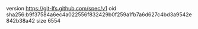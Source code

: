 version https://git-lfs.github.com/spec/v1
oid sha256:b9f37584a6ec4a022556f832429b0f259a1fb7a6d627c4bd3a9542e842b38a42
size 6554
